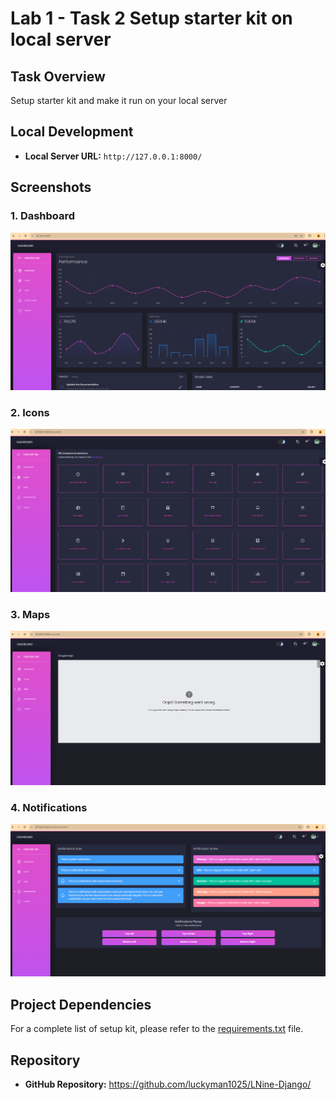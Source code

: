 # Lab 1 - Task 2 Setup starter kit on local server

## Task Overview
Setup starter kit and make it run on your local server

## Local Development
- **Local Server URL:** `http://127.0.0.1:8000/`

## Screenshots

### 1. Dashboard
![Dashboard View](image-1.png)

### 2. Icons
![Icons Interface](image-3.png)

### 3. Maps
![Maps Integration](image-4.png)

### 4. Notifications
![Notifications Panel](image-5.png)

## Project Dependencies
For a complete list of setup kit, please refer to the [requirements.txt](requirements.txt) file.

## Repository
- **GitHub Repository:** https://github.com/luckyman1025/LNine-Django/
